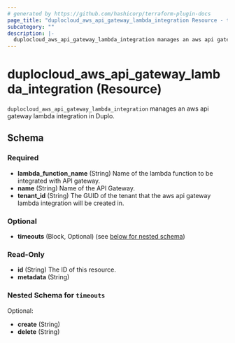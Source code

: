 ```yaml
---
# generated by https://github.com/hashicorp/terraform-plugin-docs
page_title: "duplocloud_aws_api_gateway_lambda_integration Resource - terraform-provider-duplocloud"
subcategory: ""
description: |-
  duplocloud_aws_api_gateway_lambda_integration manages an aws api gateway lambda integration in Duplo.
---
```


# duplocloud_aws_api_gateway_lambda_integration (Resource)

`duplocloud_aws_api_gateway_lambda_integration` manages an aws api gateway lambda integration in Duplo.



<!-- schema generated by tfplugindocs -->
## Schema

### Required

- **lambda_function_name** (String) Name of the lambda function to be integrated with API gateway.
- **name** (String) Name of the API Gateway.
- **tenant_id** (String) The GUID of the tenant that the aws api gateway lambda integration will be created in.

### Optional

- **timeouts** (Block, Optional) (see [below for nested schema](#nestedblock--timeouts))

### Read-Only

- **id** (String) The ID of this resource.
- **metadata** (String)

<a id="nestedblock--timeouts"></a>
### Nested Schema for `timeouts`

Optional:

- **create** (String)
- **delete** (String)


